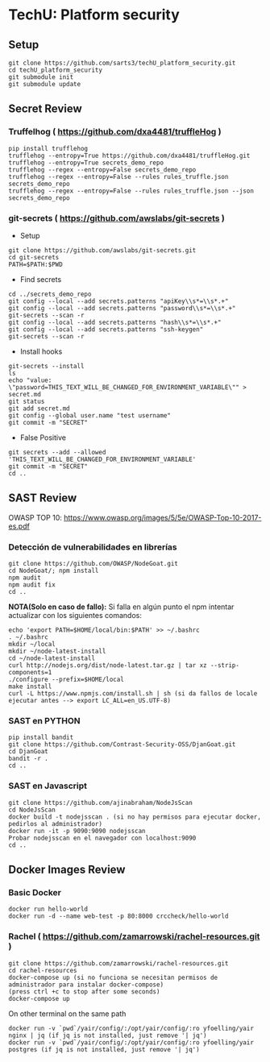 
# TechU: Platform security 

## Setup

```
git clone https://github.com/sarts3/techU_platform_security.git
cd techU_platform_security
git submodule init
git submodule update

```

## Secret Review

### Truffelhog ( https://github.com/dxa4481/truffleHog )

```
pip install trufflehog
trufflehog --entropy=True https://github.com/dxa4481/truffleHog.git
trufflehog --entropy=True secrets_demo_repo
trufflehog --regex --entropy=False secrets_demo_repo
trufflehog --regex --entropy=False --rules rules_truffle.json secrets_demo_repo
trufflehog --regex --entropy=False --rules rules_truffle.json --json secrets_demo_repo
``` 

### git-secrets ( https://github.com/awslabs/git-secrets )
    
- Setup

```
git clone https://github.com/awslabs/git-secrets.git
cd git-secrets
PATH=$PATH:$PWD
```

- Find secrets

```
cd ../secrets_demo_repo
git config --local --add secrets.patterns "apiKey\\s*=\\s*.+"
git config --local --add secrets.patterns "password\\s*=\\s*.+"
git-secrets --scan -r
git config --local --add secrets.patterns "hash\\s*=\\s*.+"
git config --local --add secrets.patterns "ssh-keygen"
git-secrets --scan -r
```

- Install hooks

```
git-secrets --install
ls
echo "value: \"password=THIS_TEXT_WILL_BE_CHANGED_FOR_ENVIRONMENT_VARIABLE\"" > secret.md
git status
git add secret.md
git config --global user.name "test username"
git commit -m "SECRET"
```

- False Positive

```
git secrets --add --allowed 'THIS_TEXT_WILL_BE_CHANGED_FOR_ENVIRONMENT_VARIABLE'
git commit -m "SECRET"
cd ..
```

## SAST Review

OWASP TOP 10: https://www.owasp.org/images/5/5e/OWASP-Top-10-2017-es.pdf

### Detección de vulnerabilidades en librerías

```
git clone https://github.com/OWASP/NodeGoat.git
cd NodeGoat/; npm install
npm audit
npm audit fix
cd ..
```

**NOTA(Solo en caso de fallo):** Si falla en algún punto el npm intentar actualizar con los siguientes comandos: 

```
echo 'export PATH=$HOME/local/bin:$PATH' >> ~/.bashrc
. ~/.bashrc
mkdir ~/local
mkdir ~/node-latest-install
cd ~/node-latest-install
curl http://nodejs.org/dist/node-latest.tar.gz | tar xz --strip-components=1
./configure --prefix=$HOME/local
make install
curl -L https://www.npmjs.com/install.sh | sh (si da fallos de locale ejecutar antes --> export LC_ALL=en_US.UTF-8)
```

### SAST en PYTHON
```
pip install bandit
git clone https://github.com/Contrast-Security-OSS/DjanGoat.git
cd DjanGoat
bandit -r .
cd ..
```

### SAST en Javascript
```
git clone https://github.com/ajinabraham/NodeJsScan
cd NodeJsScan
docker build -t nodejsscan . (si no hay permisos para ejecutar docker, pedirlos al administrador)
docker run -it -p 9090:9090 nodejsscan
Probar nodejsscan en el navegador con localhost:9090
cd ..
```

## Docker Images Review

### Basic Docker

```
docker run hello-world
docker run -d --name web-test -p 80:8000 crccheck/hello-world
```

### Rachel ( https://github.com/zamarrowski/rachel-resources.git )

```
git clone https://github.com/zamarrowski/rachel-resources.git
cd rachel-resources
docker-compose up (si no funciona se necesitan permisos de administrador para instalar docker-compose)
(press ctrl +c to stop after some seconds)
docker-compose up
```

On other terminal on the same path
```
docker run -v `pwd`/yair/config/:/opt/yair/config/:ro yfoelling/yair nginx | jq (if jq is not installed, just remove '| jq')
docker run -v `pwd`/yair/config/:/opt/yair/config/:ro yfoelling/yair postgres (if jq is not installed, just remove '| jq')
```

